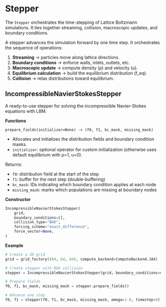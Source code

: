 # Stepper

The `Stepper` orchestrates the time-stepping of Lattice Boltzmann simulations.
It ties together streaming, collision, macroscopic updates, and boundary conditions.

A stepper advances the simulation forward by one time step. It orchestrates the sequence of operations:

1. **Streaming** → particles move along lattice directions.
2. **Boundary conditions** → enforce walls, inlets, outlets, etc.
3. **Macroscopic update** → compute density (ρ) and velocity (u).
4. **Equilibrium calculation** → build the equilibrium distribution (f_eq).
5. **Collision** → relax distributions toward equilibrium.


## IncompressibleNavierStokesStepper
A ready-to-use stepper for solving the incompressible Navier–Stokes equations with LBM.

**Functions**

`prepare_fields(initializer=None) -> (f0, f1, bc_mask, missing_mask)`

- Allocates and initializes the distribution fields and boundary condition masks.
- `initializer`: optional operator for custom initialization (otherwise uses default equilibrium with ρ=1, u=0).

Returns:

- `f0`: distribution field at the start of the step
- `f1`: buffer for the next step (double-buffering)
- `bc_mask`: IDs indicating which boundary condition applies at each node
- `missing_mask`: marks which populations are missing at boundary nodes

**Constructor**
```python
IncompressibleNavierStokesStepper(
    grid,
    boundary_conditions=[],
    collision_type="BGK",
    forcing_scheme="exact_difference",
    force_vector=None,
)
```

**Example**
```python
# Create a 3D grid
grid = grid_factory((64, 64, 64), compute_backend=ComputeBackend.JAX)

# Create stepper with BGK collision
stepper = IncompressibleNavierStokesStepper(grid, boundary_conditions=my_bcs)

# Prepare fields
f0, f1, bc_mask, missing_mask = stepper.prepare_fields()

# Advance one step
f0, f1 = stepper(f0, f1, bc_mask, missing_mask, omega=1.0, timestep=0)
```